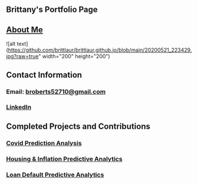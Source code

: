 ## Brittany's Portfolio Page

## <a href="https://brittlaur.github.io/about-me.html">About Me</a>
![alt text](https://github.com/brittlaur/brittlaur.github.io/blob/main/20200521_223429.jpg?raw=true" width="200" height="200")
## Contact Information
### Email: broberts52710@gmail.com
### <a href="https://www.linkedin.com/in/brittany-roberts-699905ba/">LinkedIn</a>

## Completed Projects and Contributions

### <a href="https://brittlaur.github.io/covid-prediction-project.html">Covid Prediction Analysis</a>
### <a href="https://brittlaur.github.io/housing.html">Housing & Inflation Predictive Analytics</a>
### <a href="https://brittlaur.github.io/loan.html">Loan Default Predictive Analytics</a>
